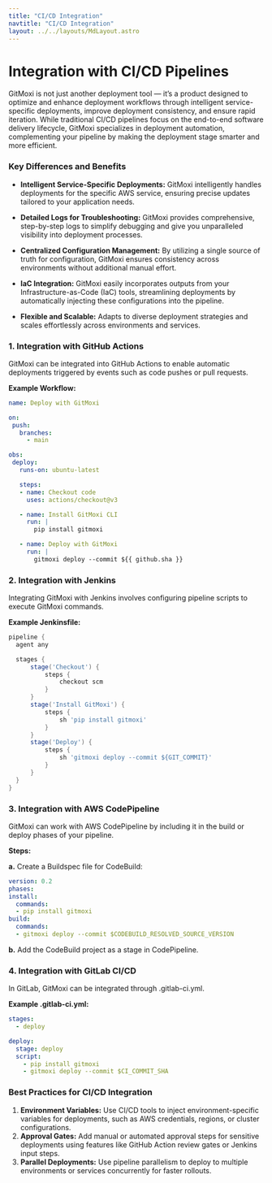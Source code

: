 ```yaml
---
title: "CI/CD Integration"
navtitle: "CI/CD Integration"
layout: ../../layouts/MdLayout.astro
---
```


# Integration with CI/CD Pipelines

GitMoxi is not just another deployment tool — it’s a product designed to optimize and enhance deployment workflows through intelligent service-specific deployments, improve deployment consistency, and ensure rapid iteration. While traditional CI/CD pipelines focus on the end-to-end software delivery lifecycle, GitMoxi specializes in deployment automation, complementing your pipeline by making the deployment stage smarter and more efficient.

### Key Differences and Benefits

- **Intelligent Service-Specific Deployments:** GitMoxi intelligently handles deployments for the specific AWS service, ensuring precise updates tailored to your application needs.

- **Detailed Logs for Troubleshooting:** GitMoxi provides comprehensive, step-by-step logs to simplify debugging and give you unparalleled visibility into deployment processes.

- **Centralized Configuration Management:** By utilizing a single source of truth for configuration, GitMoxi ensures consistency across environments without additional manual effort.

- **IaC Integration:** GitMoxi easily incorporates outputs from your Infrastructure-as-Code (IaC) tools, streamlining deployments by automatically injecting these configurations into the pipeline.

- **Flexible and Scalable:** Adapts to diverse deployment strategies and scales effortlessly across environments and services.

### 1. Integration with GitHub Actions

GitMoxi can be integrated into GitHub Actions to enable automatic deployments triggered by events such as code pushes or pull requests.

**Example Workflow:**
  ```yaml
  name: Deploy with GitMoxi

  on:
   push:
     branches:
       - main

  obs:
   deploy:
     runs-on: ubuntu-latest

     steps:
     - name: Checkout code
       uses: actions/checkout@v3

     - name: Install GitMoxi CLI
       run: |
         pip install gitmoxi

     - name: Deploy with GitMoxi
       run: |
         gitmoxi deploy --commit ${{ github.sha }}
  ```

### 2. Integration with Jenkins

Integrating GitMoxi with Jenkins involves configuring pipeline scripts to execute GitMoxi commands.

**Example Jenkinsfile:**
  ```groovy
  pipeline {
    agent any

    stages {
        stage('Checkout') {
            steps {
                checkout scm
            }
        }
        stage('Install GitMoxi') {
            steps {
                sh 'pip install gitmoxi'
            }
        }
        stage('Deploy') {
            steps {
                sh 'gitmoxi deploy --commit ${GIT_COMMIT}'
            }
        }
    }
  }
  ```

### 3. Integration with AWS CodePipeline

GitMoxi can work with AWS CodePipeline by including it in the build or deploy phases of your pipeline.

**Steps:**

**a.** Create a Buildspec file for CodeBuild:

  ```yaml
  version: 0.2
  phases:
  install:
    commands:
    - pip install gitmoxi
  build:
    commands:
    - gitmoxi deploy --commit $CODEBUILD_RESOLVED_SOURCE_VERSION
  ```

**b.** Add the CodeBuild project as a stage in CodePipeline.

### 4. Integration with GitLab CI/CD

In GitLab, GitMoxi can be integrated through .gitlab-ci.yml.

**Example .gitlab-ci.yml:**
  ```yaml
  stages:
    - deploy

  deploy:
    stage: deploy
    script:
      - pip install gitmoxi
      - gitmoxi deploy --commit $CI_COMMIT_SHA
  ```

### Best Practices for CI/CD Integration
1. **Environment Variables:** Use CI/CD tools to inject environment-specific variables for deployments, such as AWS credentials, regions, or cluster configurations.
2. **Approval Gates:** Add manual or automated approval steps for sensitive deployments using features like GitHub Action review gates or Jenkins input steps.
3. **Parallel Deployments:** Use pipeline parallelism to deploy to multiple environments or services concurrently for faster rollouts.
